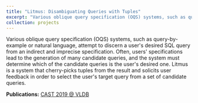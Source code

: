 ```yaml
---
title: "Litmus: Disambiguating Queries with Tuples"
excerpt: "Various oblique query specification (OQS) systems, such as query-by-example or natural language, attempt to discern a user's desired SQL query from an indirect and imprecise specification. Often, users' specifications lead to the generation of many candidate queries, and the system must determine which of the candidate queries is the user's desired one. Litmus is a system that cherry-picks tuples from the result and solicits user feedback in order to select the user's target query from a set of candidate queries."
collection: projects
---
```


Various oblique query specification (OQS) systems, such as query-by-example or natural language, attempt to discern a user's desired SQL query from an indirect and imprecise specification. Often, users' specifications lead to the generation of many candidate queries, and the system must determine which of the candidate queries is the user's desired one. Litmus is a system that cherry-picks tuples from the result and solicits user feedback in order to select the user's target query from a set of candidate queries.

**Publications:** [CAST 2019 @ VLDB](/assets/files/litmus_cast2019.pdf)
